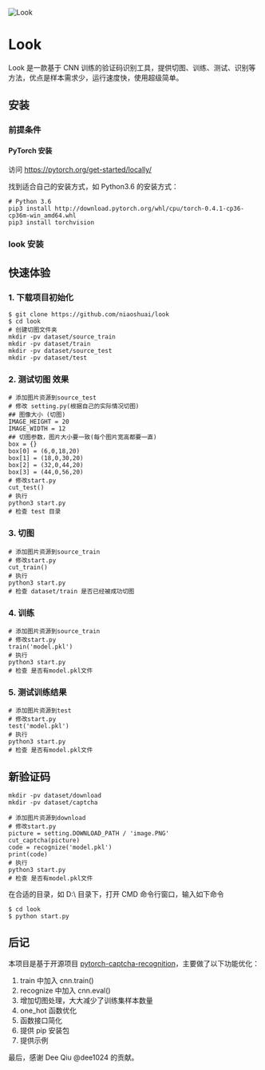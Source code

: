 ![Look](https://sweeter.io/docs/_media/look.jpg)

# Look

Look 是一款基于 CNN 训练的验证码识别工具，提供切图、训练、测试、识别等方法，优点是样本需求少，运行速度快，使用超级简单。

## 安装

### 前提条件

#### PyTorch 安装

访问 <https://pytorch.org/get-started/locally/>

找到适合自己的安装方式，如 Python3.6 的安装方式：

```shell
# Python 3.6
pip3 install http://download.pytorch.org/whl/cpu/torch-0.4.1-cp36-cp36m-win_amd64.whl
pip3 install torchvision
```

### look 安装

## 快速体验

### 1. 下载项目初始化
```shell
$ git clone https://github.com/niaoshuai/look
$ cd look
# 创建切图文件夹
mkdir -pv dataset/source_train
mkdir -pv dataset/train
mkdir -pv dataset/source_test
mkdir -pv dataset/test

```

### 2. 测试切图 效果

```shell
# 添加图片资源到source_test
# 修改 setting.py(根据自己的实际情况切图)
## 图像大小 (切图)
IMAGE_HEIGHT = 20
IMAGE_WIDTH = 12
## 切图参数，图片大小要一致(每个图片宽高都要一直)
box = {}
box[0] = (6,0,18,20)
box[1] = (18,0,30,20)
box[2] = (32,0,44,20)
box[3] = (44,0,56,20)
# 修改start.py
cut_test()
# 执行
python3 start.py
# 检查 test 目录
```


### 3. 切图

```shell
# 添加图片资源到source_train
# 修改start.py
cut_train()
# 执行
python3 start.py
# 检查 dataset/train 是否已经被成功切图
```


### 4. 训练

```shell
# 添加图片资源到source_train
# 修改start.py
train('model.pkl')
# 执行
python3 start.py
# 检查 是否有model.pkl文件
```

### 5. 测试训练结果

```shell
# 添加图片资源到test
# 修改start.py
test('model.pkl')
# 执行
python3 start.py
# 检查 是否有model.pkl文件
```

## 新验证码


```shell
mkdir -pv dataset/download
mkdir -pv dataset/captcha

# 添加图片资源到download
# 修改start.py
picture = setting.DOWNLOAD_PATH / 'image.PNG'
cut_captcha(picture)
code = recognize('model.pkl')
print(code)
# 执行
python3 start.py
# 检查 是否有model.pkl文件
```

在合适的目录，如 D:\\ 目录下，打开 CMD 命令行窗口，输入如下命令

```shell
$ cd look
$ python start.py
```

## 后记

本项目是基于开源项目 [pytorch-captcha-recognition](https://github.com/dee1024/pytorch-captcha-recognition)，主要做了以下功能优化：

1.  train 中加入 cnn.train()
2.  recognize 中加入 cnn.eval()
3.  增加切图处理，大大减少了训练集样本数量
4.  one_hot 函数优化
5.  函数接口简化
6.  提供 pip 安装包
7.  提供示例

最后，感谢 Dee Qiu @dee1024 的贡献。

